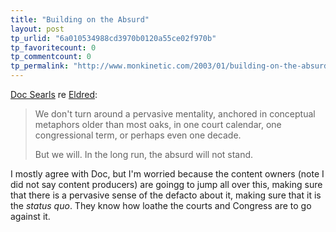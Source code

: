 ```yaml
---
title: "Building on the Absurd"
layout: post
tp_urlid: "6a010534988cd3970b0120a55ce02f970b"
tp_favoritecount: 0
tp_commentcount: 0
tp_permalink: "http://www.monkinetic.com/2003/01/building-on-the-absurd.html"
---
```

<a href="http://doc.weblogs.com/2003/01/15#welcomeToTheLongRun">Doc Searls</a> re <a href="http://customwire.ap.org/dynamic/stories/S/SCOTUS_COPYRIGHTS?SITE=COFOR&amp;SECTION=HOME">Eldred</a>:
<blockquote>We don&#39;t turn around a pervasive mentality, anchored in conceptual metaphors older than most oaks, in one court calendar, one congressional term, or perhaps even one decade. 
 
But we will. In the long run, the absurd will not stand.</blockquote>
I mostly agree with Doc, but I&#39;m worried because the content owners (note I did not say content producers) are goingg to jump all over this, making sure that there is a pervasive sense of the defacto about it, making sure that it is the <em>status quo</em>. They know how loathe the  courts and Congress are to go against it.
